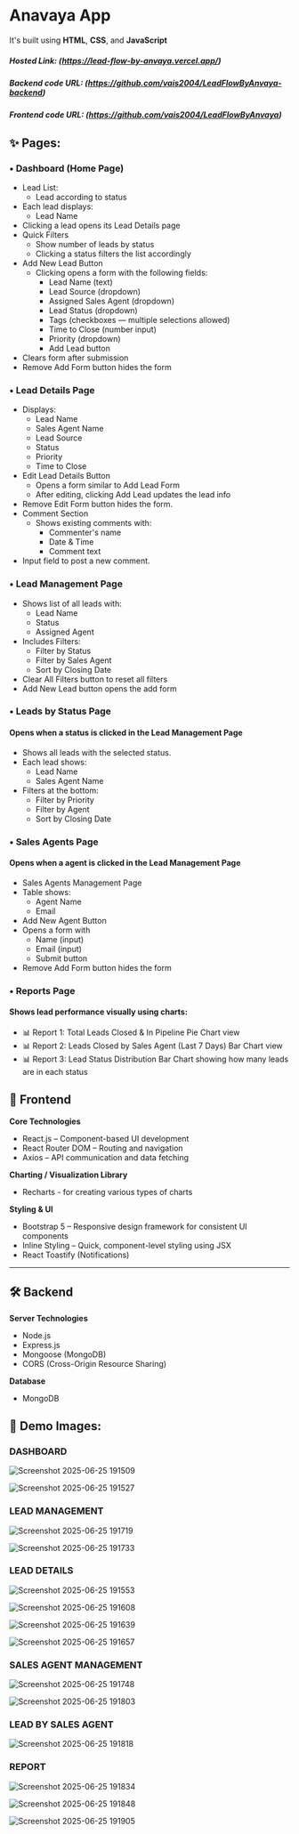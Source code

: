 # Anavaya App
It's built using **HTML**, **CSS**, and **JavaScript**

##### Hosted Link: (https://lead-flow-by-anvaya.vercel.app/)
 
##### Backend code URL: (https://github.com/vais2004/LeadFlowByAnvaya-backend)

##### Frontend code URL: (https://github.com/vais2004/LeadFlowByAnvaya)


## ✨ Pages:

### • Dashboard (Home Page)
- Lead List:
  - Lead according to status
- Each lead displays: 
  - Lead Name
- Clicking a lead opens its Lead Details page
- Quick Filters
  - Show number of leads by status
  - Clicking a status filters the list accordingly
- Add New Lead Button
  - Clicking opens a form with the following fields:
    - Lead Name (text)
    - Lead Source (dropdown)
    - Assigned Sales Agent (dropdown)
    - Lead Status (dropdown)
    - Tags (checkboxes — multiple selections allowed)
    - Time to Close (number input)
    - Priority (dropdown)
    - Add Lead button          
- Clears form after submission
- Remove Add Form button hides the form
          
### • Lead Details Page
- Displays:
  - Lead Name
  - Sales Agent Name
  - Lead Source
  - Status
  - Priority
  - Time to Close
- Edit Lead Details Button
  - Opens a form similar to Add Lead Form
  - After editing, clicking Add Lead updates the lead info
- Remove Edit Form button hides the form.
- Comment Section
  - Shows existing comments with:
    - Commenter's name
    - Date & Time
    - Comment text
- Input field to post a new comment.

### • Lead Management Page
- Shows list of all leads with:
  - Lead Name
  - Status
  - Assigned Agent
- Includes Filters:
  - Filter by Status
  - Filter by Sales Agent
  - Sort by Closing Date
- Clear All Filters button to reset all filters
- Add New Lead button opens the add form

### • Leads by Status Page
#### Opens when a status is clicked in the Lead Management Page
- Shows all leads with the selected status.
- Each lead shows:
  - Lead Name
  - Sales Agent Name
- Filters at the bottom:
  - Filter by Priority
  - Filter by Agent
  - Sort by Closing Date

### • Sales Agents Page
#### Opens when a agent is clicked in the Lead Management Page
- Sales Agents Management Page
- Table shows:
  - Agent Name
  - Email    
- Add New Agent Button
- Opens a form with
  - Name (input)
  - Email (input)
  - Submit button
- Remove Add Form button hides the form

### • Reports Page
#### Shows lead performance visually using charts:
- 📊 Report 1: Total Leads Closed & In Pipeline Pie Chart view
- 📊 Report 2: Leads Closed by Sales Agent (Last 7 Days) Bar Chart view
- 📊 Report 3: Lead Status Distribution Bar Chart showing how many leads are in each status


## 🎨 Frontend

**Core Technologies**
- React.js – Component-based UI development
- React Router DOM – Routing and navigation
- Axios – API communication and data fetching

**Charting / Visualization Library**
-	Recharts - for creating various types of charts

**Styling & UI**
- Bootstrap 5 – Responsive design framework for consistent UI components
- Inline Styling – Quick, component-level styling using JSX
- React Toastify (Notifications)
---

## 🛠️ Backend

**Server Technologies**
- Node.js
- Express.js
- Mongoose (MongoDB)
- CORS (Cross-Origin Resource Sharing)

**Database**
- MongoDB

## 📸 Demo Images:
### DASHBOARD
![Screenshot 2025-06-25 191509](https://github.com/user-attachments/assets/2bedd935-68c5-4015-bfc9-6f9ea7938ea1)

![Screenshot 2025-06-25 191527](https://github.com/user-attachments/assets/3ee9326e-f650-411b-82c8-59e6df02c02e)

### LEAD MANAGEMENT
![Screenshot 2025-06-25 191719](https://github.com/user-attachments/assets/3211d00f-3c62-485c-9a7a-a2f5e0061ba4)

![Screenshot 2025-06-25 191733](https://github.com/user-attachments/assets/7b411275-e554-4cc9-9be7-b0c7fb35a756)

### LEAD DETAILS
![Screenshot 2025-06-25 191553](https://github.com/user-attachments/assets/8c28bca1-7a4e-4725-a5cf-9c671468df3b)

![Screenshot 2025-06-25 191608](https://github.com/user-attachments/assets/68ac68de-2f1a-4ff4-b8d7-e9f5754f31cc)

![Screenshot 2025-06-25 191639](https://github.com/user-attachments/assets/0eeab98a-b8e4-48c9-9a1c-7bb8eaeacd0d)

![Screenshot 2025-06-25 191657](https://github.com/user-attachments/assets/c3ccf293-e78b-4b6e-ac2b-3bd0b0865d3f)

### SALES AGENT MANAGEMENT
![Screenshot 2025-06-25 191748](https://github.com/user-attachments/assets/94b50d0b-b332-4a47-8328-74f18ffe93ee)

![Screenshot 2025-06-25 191803](https://github.com/user-attachments/assets/77189c04-3a8b-46c7-a07d-3e1060213050)

### LEAD BY SALES AGENT 
![Screenshot 2025-06-25 191818](https://github.com/user-attachments/assets/5893bef1-596a-4691-9614-bfbad2202fda)

### REPORT
![Screenshot 2025-06-25 191834](https://github.com/user-attachments/assets/51588088-4e56-4765-a051-78d4cd4e7ea7)

![Screenshot 2025-06-25 191848](https://github.com/user-attachments/assets/2fe7eddd-d156-4eee-a6a9-b8b51b6007ed)

![Screenshot 2025-06-25 191905](https://github.com/user-attachments/assets/f1edbb9c-5bf8-4e1c-8d69-55f223b54570)


